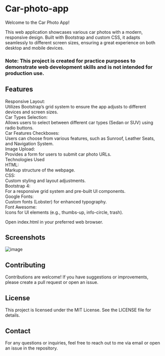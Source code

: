 # Car-photo-app 
Welcome to the Car Photo App! <br>

This web application showcases various car photos with a modern, responsive design. Built with Bootstrap and custom CSS, it adapts seamlessly to different screen sizes, ensuring a great experience on both desktop and mobile devices.<br>

### Note: This project is created for practice purposes to demonstrate web development skills and is not intended for production use.<br>

## Features
Responsive Layout: <br> Utilizes Bootstrap’s grid system to ensure the app adjusts to different devices and screen sizes.<br>
Car Types Selection:<br> Allows users to select between different car types (Sedan or SUV) using radio buttons.<br>
Car Features Checkboxes:<br> Users can choose from various features, such as Sunroof, Leather Seats, and Navigation System.<br>
Image Upload: <br>Provides a form for users to submit car photo URLs.<br>
Technologies Used<br>
HTML: <br>Markup structure of the webpage.<br>
CSS:<br> Custom styling and layout adjustments.<br>
Bootstrap 4: <br>For a responsive grid system and pre-built UI components.<br>
Google Fonts: <br>Custom fonts (Lobster) for enhanced typography.<br>
Font Awesome:<br> Icons for UI elements (e.g., thumbs-up, info-circle, trash).<br>

Open index.html in your preferred web browser.<br>

## Screenshots<br>
![image](https://github.com/user-attachments/assets/07ebe861-297e-4cc2-8e03-96b106288dd9) 

## Contributing
Contributions are welcome! If you have suggestions or improvements, please create a pull request or open an issue.

## License
This project is licensed under the MIT License. See the LICENSE file for details.

## Contact
For any questions or inquiries, feel free to reach out to me via email or open an issue in the repository.

